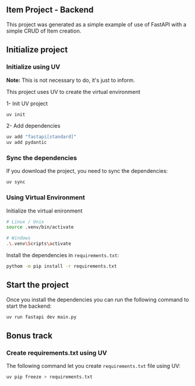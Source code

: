 ## Item Project - Backend

This project was generated as a simple example of use of FastAPI with a simple CRUD of Item creation.

## Initialize project

### Initialize using UV
**Note:** This is not necessary to do, it's just to inform.

This project uses UV to create the virtual environment

1- Init UV project

```bash
uv init
```

2- Add dependencies

```bash
uv add "fastapi[standard]"
uv add pydantic
```

### Sync the dependencies

If you download the project, you need to sync the dependencies:

```bash
uv sync
```

### Using Virtual Environment

Initialize the virtual enironment
```bash
# Linux / Unix
source .venv/bin/activate

# Windows
.\.venv\Scripts\activate
```

Install the dependencies in `requirements.txt`:
```bash
pythom -m pip install -r requirements.txt
```


## Start the project

Once you install the dependencies you can run the following command to start the backend:

```bash
uv run fastapi dev main.py
```

## Bonus track

### Create requirements.txt using UV

The following command let you create `requirements.txt` file using UV:

```bash
uv pip freeze > requirements.txt
```